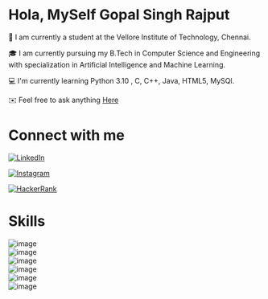 # Hola, MySelf Gopal Singh Rajput

:school: I am currently a student at the Vellore Institute of Technology, Chennai.

:mortar_board: I am currently pursuing my B.Tech in Computer Science and Engineering with specialization in Artificial Intelligence and Machine Learning.

:computer: I'm currently learning Python 3.10 , C, C++, Java, HTML5, MySQl.

:envelope: Feel free to ask anything [Here](https://github.com/issues)

# Connect with me 

[![LinkedIn](https://img.shields.io/badge/LinkedIn-0077B5?style=for-the-badge&logo=linkedin&logoColor=white)](https://www.linkedin.com/in/gopal-singh-49b62a166/)

[![Instagram](https://img.shields.io/badge/Instagram-E4405F?style=for-the-badge&logo=instagram&logoColor=white)](https://www.instagram.com/gopal_singh_rajput_14/)

[![HackerRank](https://img.shields.io/badge/-Hackerrank-2EC866?style=for-the-badge&logo=HackerRank&logoColor=white)](https://www.hackerrank.com/gopal_singh_raj1)

# Skills

![image](	https://img.shields.io/badge/Python-3776AB?style=for-the-badge&logo=python&logoColor=white)    
![image](https://img.shields.io/badge/C-00599C?style=for-the-badge&logo=c&logoColor=white)    
![image](	https://img.shields.io/badge/C%2B%2B-00599C?style=for-the-badge&logo=c%2B%2B&logoColor=white)    
![image](https://img.shields.io/badge/Java-ED8B00?style=for-the-badge&logo=java&logoColor=white)    
![image](https://img.shields.io/badge/HTML5-E34F26?style=for-the-badge&logo=html5&logoColor=white)    
![image](https://img.shields.io/badge/MySQL-00000F?style=for-the-badge&logo=mysql&logoColor=white)    

